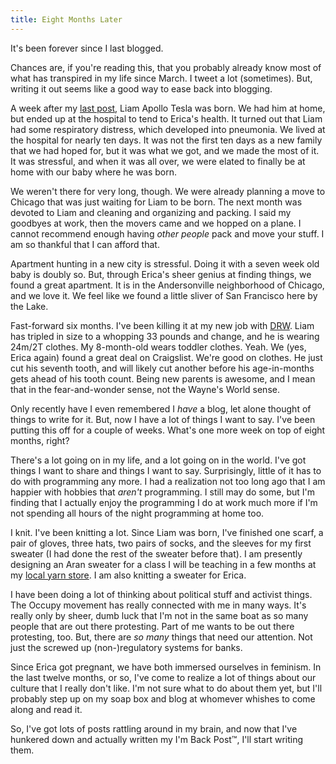 ```yaml
---
title: Eight Months Later
---
```


It's been forever since I last blogged.

Chances are, if you're reading this, that you probably already know
most of what has transpired in my life since March. I tweet a lot
(sometimes). But, writing it out seems like a good way to ease back
into blogging.

A week after my [last post][1], Liam Apollo Tesla was born. We had him
at home, but ended up at the hospital to tend to Erica's health. It
turned out that Liam had some respiratory distress, which developed
into pneumonia. We lived at the hospital for nearly ten days. It was
not the first ten days as a new family that we had hoped for, but it
was what we got, and we made the most of it. It was stressful, and
when it was all over, we were elated to finally be at home with our
baby where he was born.

We weren't there for very long, though. We were already planning a
move to Chicago that was just waiting for Liam to be born. The next
month was devoted to Liam and cleaning and organizing and packing. I
said my goodbyes at work, then the movers came and we hopped on a
plane. I cannot recommend enough having *other people* pack and move
your stuff. I am so thankful that I can afford that.

Apartment hunting in a new city is stressful. Doing it with a seven
week old baby is doubly so. But, through Erica's sheer genius at
finding things, we found a great apartment. It is in the Andersonville
neighborhood of Chicago, and we love it. We feel like we found a
little sliver of San Francisco here by the Lake.

Fast-forward six months. I've been killing it at my new job with
[DRW][2]. Liam has tripled in size to a whopping 33 pounds and change,
and he is wearing 24m/2T clothes. My 8-month-old wears toddler
clothes. Yeah. We (yes, Erica again) found a great deal on
Craigslist. We're good on clothes. He just cut his seventh tooth, and
will likely cut another before his age-in-months gets ahead of his
tooth count. Being new parents is awesome, and I mean that in the
fear-and-wonder sense, not the Wayne's World sense.

Only recently have I even remembered I *have* a blog, let alone
thought of things to write for it. But, now I have a lot of things I
want to say. I've been putting this off for a couple of weeks. What's
one more week on top of eight months, right?

There's a lot going on in my life, and a lot going on in the
world. I've got things I want to share and things I want to
say. Surprisingly, little of it has to do with programming any more. I
had a realization not too long ago that I am happier with hobbies that
*aren't* programming. I still may do some, but I'm finding that I
actually enjoy the programming I do at work much more if I'm not
spending all hours of the night programming at home too.

I knit. I've been knitting a lot. Since Liam was born, I've finished
one scarf, a pair of gloves, three hats, two pairs of socks, and the
sleeves for my first sweater (I had done the rest of the sweater
before that). I am presently designing an Aran sweater for a class I
will be teaching in a few months at my [local yarn store][3]. I am
also knitting a sweater for Erica.

I have been doing a lot of thinking about political stuff and activist
things. The Occupy movement has really connected with me in many
ways. It's really only by sheer, dumb luck that I'm not in the same
boat as so many people that are out there protesting. Part of me wants
to be out there protesting, too. But, there are *so many* things that
need our attention. Not just the screwed up (non-)regulatory systems
for banks.

Since Erica got pregnant, we have both immersed ourselves in
feminism. In the last twelve months, or so, I've come to realize a lot
of things about our culture that I really don't like. I'm not sure
what to do about them yet, but I'll probably step up on my soap box
and blog at whomever whishes to come along and read it.

So, I've got lots of posts rattling around in my brain, and now that
I've hunkered down and actually written my I'm Back Post&trade;, I'll
start writing them.

[1]: /2011/03/10/to-my-son.html
[2]: http://drwtrading.com
[3]: http://sifudesignstudio.com
